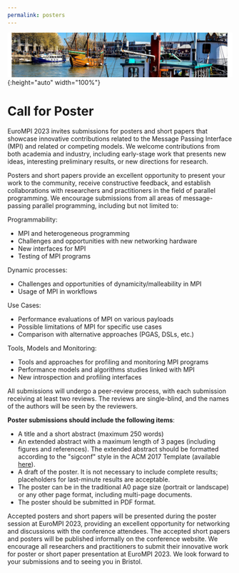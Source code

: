 ```yaml
---
permalink: posters
---
```


![Banner](/assets/banner-B.png){:height="auto" width="100%"}


# Call for Poster

EuroMPI 2023 invites submissions for posters and short papers that showcase innovative contributions related to the Message Passing Interface (MPI) and related or competing models. We welcome contributions from both academia and industry, including early-stage work that presents new ideas, interesting preliminary results, or new directions for research.

Posters and short papers provide an excellent opportunity to present your work to the community, receive constructive feedback, and establish collaborations with researchers and practitioners in the field of parallel programming. We encourage submissions from all areas of message-passing parallel programming, including but not limited to:

Programmability:
- MPI and heterogeneous programming
- Challenges and opportunities with new networking hardware
- New interfaces for MPI
- Testing of MPI programs


Dynamic processes:
- Challenges and opportunities of dynamicity/malleability in MPI
- Usage of MPI in workflows


Use Cases:
- Performance evaluations of MPI on various payloads
- Possible limitations of MPI for specific use cases
- Comparison with alternative approaches (PGAS, DSLs, etc.)


Tools, Models and Monitoring:
- Tools and approaches for profiling and monitoring MPI programs
- Performance models and algorithms studies linked with MPI
- New introspection and profiling interfaces


All submissions will undergo a peer-review process, with each submission receiving at least two reviews. The reviews are single-blind, and the names of the authors will be seen by the reviewers. 
 
<b>Poster submissions should include the following items</b>:
- A title and a short abstract (maximum 250 words)
- An extended abstract with a maximum length of 3 pages (including figures and references). The extended abstract should be formatted according to the "sigconf" style in the ACM 2017 Template (available [here](http://www.acm.org/publications/proceedings-template)).
- A draft of the poster. It is not necessary to include complete results; placeholders for last-minute results are acceptable.
- The poster can be in the traditional A0 page size (portrait or landscape) or any other page format, including multi-page documents.
- The poster should be submitted in PDF format.


Accepted posters and short papers will be presented during the poster session at EuroMPI 2023, providing an excellent opportunity for networking and discussions with the conference attendees. The accepted short papers and posters will be published informally on the conference website. We encourage all researchers and practitioners to submit their innovative work for poster or short paper presentation at EuroMPI 2023. We look forward to your submissions and to seeing you in Bristol.
